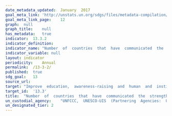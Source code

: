 ```yaml
---	
date_metadata_updated:	January  2017
goal_meta_link:	'http://unstats.un.org/sdgs/files/metadata-compilation/Metadata-Goal-13.pdf'
goal_meta_link_page:	12
graph:	null
graph_title:	null
has_metadata:	true
indicator:	13.3.2
indicator_definition:	
indicator_name:	"Number  of  countries  that  have  communicated  the  strengthening  of  institutional,  systemic  and  individual  capacity-building  to  implement  adaptation,  mitigation  and  technology  transfer,  and  development  actions"
indicator_variable:	null
layout:	indicator
periodicity:	Annual
permalink:	/13-3-2/
published:	true
sdg_goal:	13
source_url:	
target:	"Improve  education,  awareness-raising  and  human  and  institutional  capacity  on  climate  change  mitigation,  adaptation,  impact  reduction  and  early  warning."
target_id:	'13.3'
title:	"Number  of  countries  that  have  communicated  the  strengthening  of  institutional,  systemic  and  individual  capacity-building  to  implement  adaptation,  mitigation  and  technology  transfer,  and  development  actions"
un_custodial_agency:	"UNFCCC,  UNESCO-UIS  (Partnering  Agencies:  UNEP,  WHO,  WMO,  FAO)"
un_designated_tier:	2
---	
```

